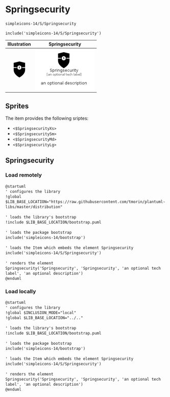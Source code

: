 # Springsecurity


```text
simpleicons-14/S/Springsecurity
```

```text
include('simpleicons-14/S/Springsecurity')
```



| Illustration | Springsecurity |
| :---: | :---: |
| ![illustration for Illustration](../../simpleicons-14/S/Springsecurity.png) | ![illustration for Springsecurity](../../simpleicons-14/S/Springsecurity.Local.png) |



## Sprites
The item provides the following sriptes:

- `<$SpringsecurityXs>`
- `<$SpringsecuritySm>`
- `<$SpringsecurityMd>`
- `<$SpringsecurityLg>`





## Springsecurity

### Load remotely
```plantuml
@startuml
' configures the library
!global $LIB_BASE_LOCATION="https://raw.githubusercontent.com/tmorin/plantuml-libs/master/distribution"

' loads the library's bootstrap
!include $LIB_BASE_LOCATION/bootstrap.puml

' loads the package bootstrap
include('simpleicons-14/bootstrap')

' loads the Item which embeds the element Springsecurity
include('simpleicons-14/S/Springsecurity')

' renders the element
Springsecurity('Springsecurity', 'Springsecurity', 'an optional tech label', 'an optional description')
@enduml
```

### Load locally
```plantuml
@startuml
' configures the library
!global $INCLUSION_MODE="local"
!global $LIB_BASE_LOCATION="../.."

' loads the library's bootstrap
!include $LIB_BASE_LOCATION/bootstrap.puml

' loads the package bootstrap
include('simpleicons-14/bootstrap')

' loads the Item which embeds the element Springsecurity
include('simpleicons-14/S/Springsecurity')

' renders the element
Springsecurity('Springsecurity', 'Springsecurity', 'an optional tech label', 'an optional description')
@enduml
```

